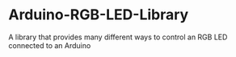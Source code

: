 # Arduino-RGB-LED-Library
A library that provides many different ways to control an RGB LED connected to an Arduino
